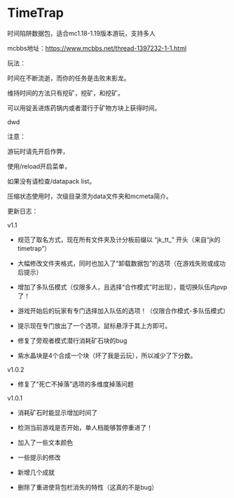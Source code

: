 # TimeTrap
时间陷阱数据包，适合mc1.18-1.19版本游玩，支持多人

mcbbs地址：https://www.mcbbs.net/thread-1397232-1-1.html

玩法：

时间在不断流逝，而你的任务是击败末影龙。

维持时间的方法只有挖矿，挖矿，和挖矿。

可以用锭丢进炼药锅内或者潜行于矿物方块上获得时间。

dwd

注意：

游玩时请先开启作弊，

使用/reload开启菜单，

如果没有请检查/datapack list。

压缩状态使用时，次级目录须为data文件夹和mcmeta简介。


更新日志：

v1.1

+ 规范了取名方式，现在所有文件夹及计分板前缀以 “jk_tt_” 开头（来自“jk的timetrap”）

+ 大幅修改文件夹格式，同时也加入了“卸载数据包”的选项（在游戏失败或成功后提示）

+ 增加了多队伍模式（仅限多人，且选择“合作模式”时出现），能切换队伍内pvp了！

+ 游戏开始后的玩家有专门选择加入队伍的选项！（仅限合作模式-多队伍模式）

+ 提示现在专门放出了一个选项，鼠标悬浮于其上方即可。

+ 修复了旁观者模式潜行消耗矿石块的bug

- 紫水晶块是4个合成一个块（坏了我是云玩），所以减少了下分数。


v1.0.2

+ 修复了“死亡不掉落”选项的多维度掉落问题


v1.0.1

+ 消耗矿石时能显示增加时间了

+ 检测当前游戏是否开始，单人档能够暂停重进了！

+ 加入了一些文本颜色

+ 一些提示的修改

+ 新增几个成就

- 删除了重进使背包栏消失的特性（这真的不是bug）
